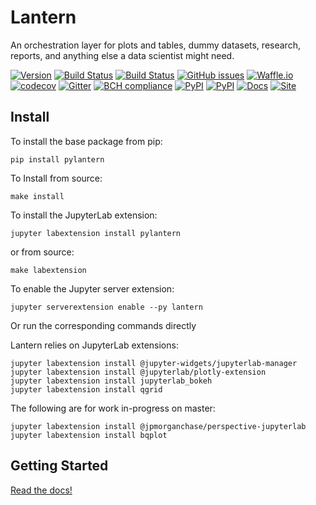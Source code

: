 # Lantern
An orchestration layer for plots and tables, dummy datasets, research, reports, and anything else a data scientist might need.

[![Version](https://img.shields.io/badge/version-0.0.13-lightgrey.svg)](https://img.shields.io/badge/version-0.0.13-lightgrey.svg)
[![Build Status](https://travis-ci.org/timkpaine/lantern.svg?branch=master)](https://travis-ci.org/timkpaine/lantern)
[![Build Status](http://jenkins.paine.nyc/buildStatus/icon?job=lantern/master)](http://jenkins.paine.nyc/job/lantern/job/master/)
[![GitHub issues](https://img.shields.io/github/issues/timkpaine/lantern.svg)]()
[![Waffle.io](https://badge.waffle.io/timkpaine/lantern.svg?label=ready&title=Ready)](http://waffle.io/timkpaine/lantern)
[![codecov](https://codecov.io/gh/timkpaine/lantern/branch/master/graph/badge.svg)](https://codecov.io/gh/timkpaine/lantern)
[![Gitter](https://img.shields.io/gitter/room/nwjs/nw.js.svg)](https://gitter.im/pylantern/Lobby)
[![BCH compliance](https://bettercodehub.com/edge/badge/timkpaine/lantern?branch=master)](https://bettercodehub.com/)
[![PyPI](https://img.shields.io/pypi/v/pylantern.svg)]()
[![PyPI](https://img.shields.io/pypi/l/pylantern.svg)]()
[![Docs](https://img.shields.io/readthedocs/pylantern.svg)]()
[![Site](https://img.shields.io/badge/Site--grey.svg?colorB=FFFFFF)](http://paine.nyc/lantern)

<!-- [![Beerpay](https://beerpay.io/timkpaine/lantern/badge.svg?style=flat)](https://beerpay.io/timkpaine/lantern) -->

## Install
To install the base package from pip:

`pip install pylantern`

To Install from source:

`make install`


To install the JupyterLab extension:

`jupyter labextension install pylantern`

or from source:

`make labextension`

To enable the Jupyter server extension:

`jupyter serverextension enable --py lantern`



Or run the corresponding commands directly

Lantern relies on JupyterLab extensions:

```
jupyter labextension install @jupyter-widgets/jupyterlab-manager
jupyter labextension install @jupyterlab/plotly-extension
jupyter labextension install jupyterlab_bokeh
jupyter labextension install qgrid
```

The following are for work in-progress on master:

```
jupyter labextension install @jpmorganchase/perspective-jupyterlab
jupyter labextension install bqplot
```


## Getting Started
[Read the docs!](http://pylantern.readthedocs.io/en/latest/index.html)
